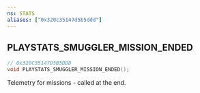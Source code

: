 ```yaml
---
ns: STATS
aliases: ["0x320c35147d5b5ddd"]
---
```

## PLAYSTATS_SMUGGLER_MISSION_ENDED

```c
// 0x320C35147D5B5DDD
void PLAYSTATS_SMUGGLER_MISSION_ENDED();
```

Telemetry for missions - called at the end.


